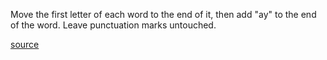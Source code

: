 Move the first letter of each word to the end of it, then add "ay" to the end of the word. Leave punctuation marks untouched.

[source](https://www.codewars.com/kata/520b9d2ad5c005041100000f/train/javascript)